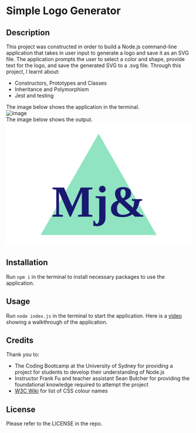 # Simple Logo Generator

## Description

This project was constructed in order to build a Node.js command-line application that takes in user input to generate a logo and save it as an SVG file. The application prompts the user to select a color and shape, provide text for the logo, and save the generated SVG to a .svg file. Through this project, I learnt about:

- Constructors, Prototypes and Classes
- Inheritance and Polymorphism
- Jest and testing

The image below shows the application in the terminal.  
![image](https://github.com/illakaya/simple-logo-generator/assets/161125561/7540706b-f118-41f3-a7ea-a9ab4766b3f5)  
The image below shows the output.  
![image](./output/logo.svg)


## Installation

Run `npm i` in the terminal to install necessary packages to use the application.

## Usage

Run `node index.js` in the terminal to start the application.
Here is a [video](https://drive.google.com/file/d/1kb-HFcykugdW6l2q4AvlGqRd6kOO3ucf/view?usp=drive_link) showing a walkthrough of the application.

## Credits

Thank you to:

- The Coding Bootcamp at the University of Sydney for providing a project for students to develop their understanding of Node.js
- Instructor Frank Fu and teacher assistant Sean Butcher for providing the foundational knowledge required to attempt the project
- [W3C Wiki](https://www.w3.org/wiki/CSS/Properties/color/keywords) for list of CSS colour names

## License

Please refer to the LICENSE in the repo.
